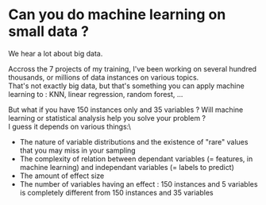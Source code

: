 # Can you do machine learning on small data ?
We hear a lot about big data.

Accross the 7 projects of my training, I've been working on several hundred thousands, or millions of data instances on various topics.\
That's not exactly big data, but that's something you can apply machine learning to : KNN, linear regression, random forest, ...

But what if you have 150 instances only and 35 variables ? Will machine learning or statistical analysis help you solve your problem ?\
I guess it depends on various things:\
- The nature of variable distributions and the existence of "rare" values that you may miss in your sampling
- The complexity of relation between dependant variables (= features, in machine learning) and independant variables (= labels to predict)
- The amount of effect size
- The number of variables having an effect : 150 instances and 5 variables is completely different from 150 instances and 35 variables




